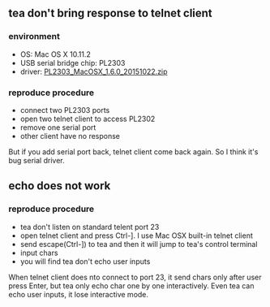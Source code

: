 ## tea don't bring response to telnet client

### environment
* OS: Mac OS X 10.11.2
* USB serial bridge chip: PL2303
* driver: [PL2303_MacOSX_1.6.0_20151022.zip](http://www.prolific.com.tw/UserFiles/files/PL2303_MacOSX_1_6_0_20151022.zip)

### reproduce procedure
* connect two PL2303 ports
* open two telnet client to access PL2302
* remove one serial port
* other client have no response

But if you add serial port back, telnet client come back again. So I think it's bug serial driver.


## echo does not work

### reproduce procedure
* tea don't listen on standard telent port 23
* open telnet client and press Ctrl-]. I use Mac OSX built-in telnet client
* send escape(Ctrl-]) to tea and then it will jump to tea's control terminal
* input chars
* you will find tea don't echo user inputs


When telnet client does nto connect to port 23, it send chars only after user press Enter,
but tea only echo char one by one interactively. Even tea can echo user inputs, it lose
interactive mode.
